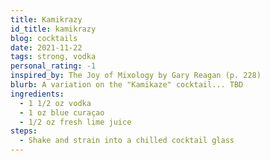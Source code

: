 ```yaml
---
title: Kamikrazy
id_title: kamikrazy
blog: cocktails
date: 2021-11-22
tags: strong, vodka
personal_rating: -1
inspired_by: The Joy of Mixology by Gary Reagan (p. 228)
blurb: A variation on the "Kamikaze" cocktail... TBD
ingredients:
  - 1 1/2 oz vodka
  - 1 oz blue curaçao
  - 1/2 oz fresh lime juice
steps:
  - Shake and strain into a chilled cocktail glass
---
```


